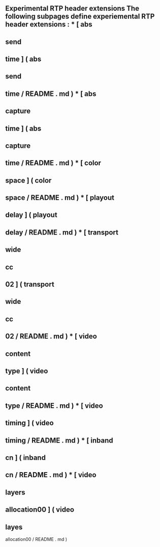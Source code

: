 #
Experimental
RTP
header
extensions
The
following
subpages
define
experiemental
RTP
header
extensions
:
*
[
abs
-
send
-
time
]
(
abs
-
send
-
time
/
README
.
md
)
*
[
abs
-
capture
-
time
]
(
abs
-
capture
-
time
/
README
.
md
)
*
[
color
-
space
]
(
color
-
space
/
README
.
md
)
*
[
playout
-
delay
]
(
playout
-
delay
/
README
.
md
)
*
[
transport
-
wide
-
cc
-
02
]
(
transport
-
wide
-
cc
-
02
/
README
.
md
)
*
[
video
-
content
-
type
]
(
video
-
content
-
type
/
README
.
md
)
*
[
video
-
timing
]
(
video
-
timing
/
README
.
md
)
*
[
inband
-
cn
]
(
inband
-
cn
/
README
.
md
)
*
[
video
-
layers
-
allocation00
]
(
video
-
layes
-
allocation00
/
README
.
md
)

